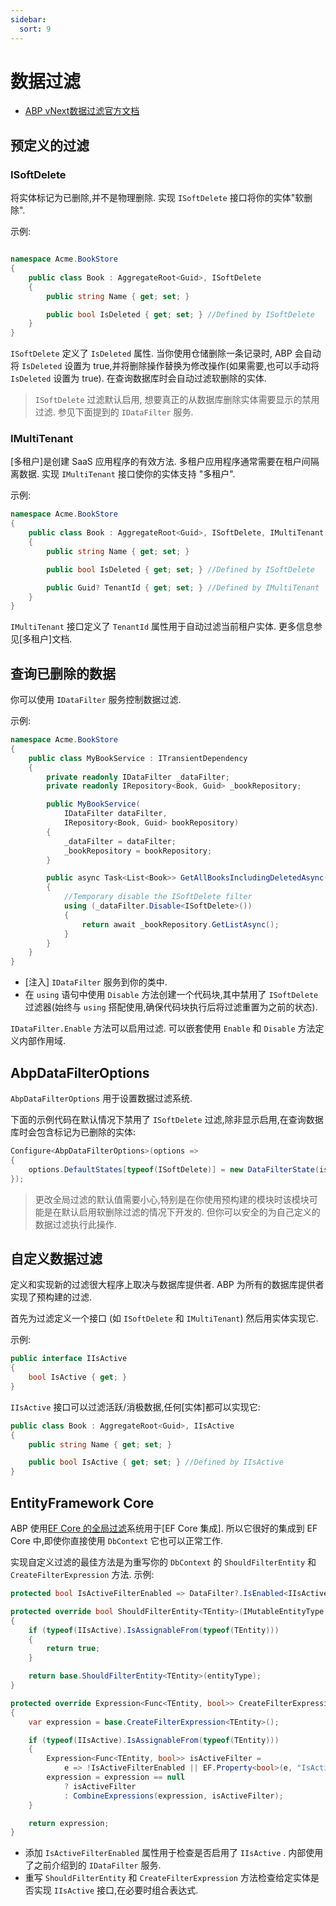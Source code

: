 ```yaml
---
sidebar:
  sort: 9
---
```


# 数据过滤
- [ABP vNext数据过滤官方文档](https://abp.io/docs/latest/framework/infrastructure/data-filtering)

## 预定义的过滤

### ISoftDelete

将实体标记为已删除,并不是物理删除. 实现 `ISoftDelete` 接口将你的实体"软删除".

示例:

```csharp

namespace Acme.BookStore
{
    public class Book : AggregateRoot<Guid>, ISoftDelete
    {
        public string Name { get; set; }

        public bool IsDeleted { get; set; } //Defined by ISoftDelete
    }
}
```

`ISoftDelete` 定义了 `IsDeleted` 属性. 当你使用仓储删除一条记录时, ABP 会自动将 `IsDeleted` 设置为 true,并将删除操作替换为修改操作(如果需要,也可以手动将 `IsDeleted` 设置为 true). 在查询数据库时会自动过滤软删除的实体.

> `ISoftDelete` 过滤默认启用, 想要真正的从数据库删除实体需要显示的禁用过滤. 参见下面提到的 `IDataFilter` 服务.

### IMultiTenant

[多租户]是创建 SaaS 应用程序的有效方法. 多租户应用程序通常需要在租户间隔离数据. 实现 `IMultiTenant` 接口使你的实体支持 "多租户".

示例:

```csharp
namespace Acme.BookStore
{
    public class Book : AggregateRoot<Guid>, ISoftDelete, IMultiTenant
    {
        public string Name { get; set; }

        public bool IsDeleted { get; set; } //Defined by ISoftDelete

        public Guid? TenantId { get; set; } //Defined by IMultiTenant
    }
}
```

`IMultiTenant` 接口定义了 `TenantId` 属性用于自动过滤当前租户实体. 更多信息参见[多租户]文档.

## 查询已删除的数据

你可以使用 `IDataFilter` 服务控制数据过滤.

示例:

```csharp
namespace Acme.BookStore
{
    public class MyBookService : ITransientDependency
    {
        private readonly IDataFilter _dataFilter;
        private readonly IRepository<Book, Guid> _bookRepository;

        public MyBookService(
            IDataFilter dataFilter,
            IRepository<Book, Guid> bookRepository)
        {
            _dataFilter = dataFilter;
            _bookRepository = bookRepository;
        }

        public async Task<List<Book>> GetAllBooksIncludingDeletedAsync()
        {
            //Temporary disable the ISoftDelete filter
            using (_dataFilter.Disable<ISoftDelete>())
            {
                return await _bookRepository.GetListAsync();
            }
        }
    }
}
```

- [注入] `IDataFilter` 服务到你的类中.
- 在 `using` 语句中使用 `Disable` 方法创建一个代码块,其中禁用了 `ISoftDelete` 过滤器(始终与 `using` 搭配使用,确保代码块执行后将过滤重置为之前的状态).

`IDataFilter.Enable` 方法可以启用过滤. 可以嵌套使用 `Enable` 和 `Disable` 方法定义内部作用域.

## AbpDataFilterOptions

`AbpDataFilterOptions` 用于设置数据过滤系统.

下面的示例代码在默认情况下禁用了 `ISoftDelete` 过滤,除非显示启用,在查询数据库时会包含标记为已删除的实体:

```csharp
Configure<AbpDataFilterOptions>(options =>
{
    options.DefaultStates[typeof(ISoftDelete)] = new DataFilterState(isEnabled: false);
});
```

> 更改全局过滤的默认值需要小心,特别是在你使用预构建的模块时该模块可能是在默认启用软删除过滤的情况下开发的. 但你可以安全的为自己定义的数据过滤执行此操作.

## 自定义数据过滤

定义和实现新的过滤很大程序上取决与数据库提供者. ABP 为所有的数据库提供者实现了预构建的过滤.

首先为过滤定义一个接口 (如 `ISoftDelete` 和 `IMultiTenant`) 然后用实体实现它.

示例:

```csharp
public interface IIsActive
{
    bool IsActive { get; }
}
```

`IIsActive` 接口可以过滤活跃/消极数据,任何[实体]都可以实现它:

```csharp
public class Book : AggregateRoot<Guid>, IIsActive
{
    public string Name { get; set; }

    public bool IsActive { get; set; } //Defined by IIsActive
}
```

## EntityFramework Core

ABP 使用[EF Core 的全局过滤](https://docs.microsoft.com/en-us/ef/core/querying/filters)系统用于[EF Core 集成]. 所以它很好的集成到 EF Core 中,即使你直接使用 `DbContext` 它也可以正常工作.

实现自定义过滤的最佳方法是为重写你的 `DbContext` 的 `ShouldFilterEntity` 和 `CreateFilterExpression` 方法. 示例:

```csharp
protected bool IsActiveFilterEnabled => DataFilter?.IsEnabled<IIsActive>() ?? false;

protected override bool ShouldFilterEntity<TEntity>(IMutableEntityType entityType)
{
    if (typeof(IIsActive).IsAssignableFrom(typeof(TEntity)))
    {
        return true;
    }

    return base.ShouldFilterEntity<TEntity>(entityType);
}

protected override Expression<Func<TEntity, bool>> CreateFilterExpression<TEntity>()
{
    var expression = base.CreateFilterExpression<TEntity>();

    if (typeof(IIsActive).IsAssignableFrom(typeof(TEntity)))
    {
        Expression<Func<TEntity, bool>> isActiveFilter =
            e => !IsActiveFilterEnabled || EF.Property<bool>(e, "IsActive");
        expression = expression == null
            ? isActiveFilter
            : CombineExpressions(expression, isActiveFilter);
    }

    return expression;
}
```

- 添加 `IsActiveFilterEnabled` 属性用于检查是否启用了 `IIsActive` . 内部使用了之前介绍到的 `IDataFilter` 服务.
- 重写 `ShouldFilterEntity` 和 `CreateFilterExpression` 方法检查给定实体是否实现 `IIsActive` 接口,在必要时组合表达式.
